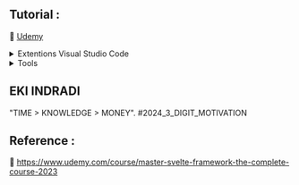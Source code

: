 ## Tutorial : 

:link: [Udemy](https://www.udemy.com/course/master-svelte-framework-the-complete-course-2023)


<details>
  <summary>Extentions Visual Studio Code</summary>

1. [Svelte for VS Code](https://marketplace.visualstudio.com/items?itemName=svelte.svelte-vscode)

2. [ESLint](https://marketplace.visualstudio.com/items?itemName=dbaeumer.vscode-eslint)

3. [Prettier - Code formatter](https://marketplace.visualstudio.com/items?itemName=esbenp.prettier-vscode)

4. [indent-rainbow](https://marketplace.visualstudio.com/items?itemName=oderwat.indent-rainbow)

</details>

<details>
  <summary>Tools</summary>

1. [Svelte Society Tools](https://sveltesociety.dev/tools)

2. [REPL (WEB SVELTE CODE)](https://svelte.dev/repl/hello-world?version=3.50.1)

</details>


## EKI INDRADI

"TIME > KNOWLEDGE > MONEY". #2024_3_DIGIT_MOTIVATION

## Reference : 

:link: https://www.udemy.com/course/master-svelte-framework-the-complete-course-2023


